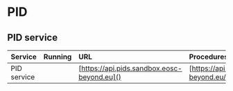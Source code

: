 # PID
## PID service
| Service                         | Running | URL                                          | Procedures                                                                                                                                                                           | Owner  |
|:--------------------------------|:--------|:---------------------------------------------|:-------------------------------------------------------------------------------------------------------------------------------------------------------------------------------------|:-------|
| PID service |         | [https://api.pids.sandbox.eosc-beyond.eu]() | [https://api.pids.sandbox.eosc-beyond.eu/docs]()  | GRNET |
